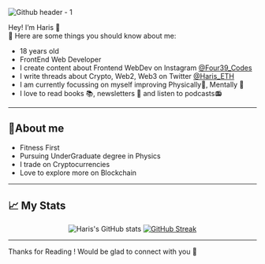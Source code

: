 ![Github header - 1](https://user-images.githubusercontent.com/107395461/173318361-582bb8de-679b-4968-b0e6-b743428a0e0c.png)


Hey! I’m Haris  👋
   <br />
👻 Here are some things you should know about me:
   <br />
   
   <ul>
      <li>18 years old </li>
      <li>FrontEnd Web Developer</li>
      <li>I create content about Frontend WebDev on Instagram <a href="https://www.instagram.com/Four39_Codes" target="_blank">@Four39_Codes</a></li>
      <li>I write threads about Crypto, Web2, Web3 on Twitter  <a href="https://www.twitter.com/Haris_ETH" target="_blank")>@Haris_ETH</a></li>
      <li>I am currently focussing on myself improving Physically💪, Mentally 🧠 </li>
      <li>I love to read books 📚, newsletters 📰 and listen to podcasts📻</li>
   </ul>
   <hr />
   
   <h2>🍿About me</h2>
   <ul>
      <li>Fitness First </li>
      <li>Pursuing UnderGraduate degree in Physics</li>
      <li>I trade on Cryptocurrencies</li>
      <li>Love to explore more on Blockchain </li>
   </ul>
   <hr />
   
   <h2>📈 My Stats</h2>
   
  <div align="center">
   
   ![Haris's GitHub stats](https://github-readme-stats.vercel.app/api?username=hariseth&count_private=true)
   [![GitHub Streak](http://github-readme-streak-stats.herokuapp.com?user=hariseth&theme=radical)](https://git.io/streak-stats)
   
   </div>
   
  <hr/>
  Thanks for Reading ! Would be glad to connect with you 🍿
   
